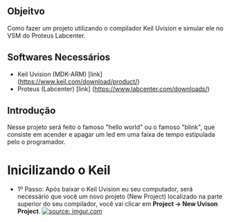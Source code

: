 ## Objeitvo 

Como fazer um projeto utilizando o compilador Keil Uvision e simular ele no VSM do Proteus Labcenter.

## Softwares Necessários

- Keil Uvision (MDK-ARM) [link] (https://www.keil.com/download/product/)
- Proteus (Labcenter) [link] (https://www.labcenter.com/downloads/)

## Introdução

Nesse projeto será feito o famoso "hello world" ou o famoso "blink", que consiste em acender e apagar um led em uma faixa de tempo estipulada pelo o programador.

# Inicilizando o Keil

- 1º Passo: Após baixar o Keil Uvision eu seu computador, será necessário que você um novo projeto (New Project) localizado na parte superior do seu compilador, você vai clicar 
em **Project -> New Uvison Project**.
<a href="https://imgur.com/lhk6OW6"><img src="https://imgur.com/lhk6OW6.jpg" title="source: imgur.com" /></a>




